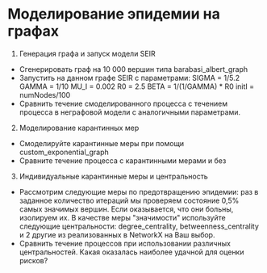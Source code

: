 # Моделирование эпидемии на графах
1) Генерация графа и запуск модели SEIR
- Сгенерировать граф на 10 000 вершин типа barabasi_albert_graph
- Запустить на данном графе SEIR с параметрами:
      SIGMA  = 1/5.2 
      GAMMA  = 1/10 
      MU_I   = 0.002
      R0     = 2.5
      BETA   = 1/(1/GAMMA) * R0
      initI   = numNodes/100
 - Сравнить течение смоделированного процесса с течением процесса в неграфовой модели с аналогичными параметрами.
2) Моделирование карантинных мер
- Смоделируйте карантинные меры при помощи custom_exponential_graph
- Сравните течение процесса с карантинными мерами и без
3) Индивидуальные карантинные меры и центральность
- Рассмотрим следующие меры по предотвращению эпидемии: раз в заданное количество итераций мы проверяем состояние 0,5% самых значимых вершин. Если оказывается, что они больны, изолируем их. В качестве меры "значимости" используйте следующие центральности: degree_centrality, betweenness_centrality и 2 другие из реализованных в NetworkX на Ваш выбор.
- Сравнить течение процессов при использовании различных центральностей. Какая оказалась наиболее удачной для оценки рисков?
